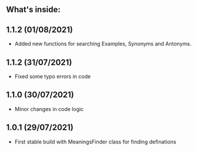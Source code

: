 What's inside:
--------------

1.1.2 (01/08/2021)
------------------
*   Added new functions for searching Examples, Synonyms and Antonyms.

1.1.2 (31/07/2021)
------------------
*   Fixed some typo errors in code

1.1.0 (30/07/2021)
------------------
*   Minor changes in code logic

1.0.1 (29/07/2021)
------------------
*   First stable build with MeaningsFinder class for finding definations
